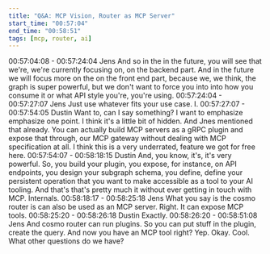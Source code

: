 ```yaml
---
title: "Q&A: MCP Vision, Router as MCP Server"
start_time: "00:57:04"
end_time: "00:58:51"
tags: [mcp, router, ai]
---
```

00:57:04:08 - 00:57:24:04
Jens
And so in the in the future, you will see that we're, we're currently focusing on, on the backend
part. And in the future we will focus more on the on the front end part, because we, we think, the
graph is super powerful, but we don't want to force you into into how you consume it or what API
style you're, you're using.
00:57:24:04 - 00:57:27:07
Jens
Just use whatever fits your use case. I.
00:57:27:07 - 00:57:54:05
Dustin
Want to, can I say something? I want to emphasize emphasize one point. I think it's a little bit of
hidden. And Jnes mentioned that already. You can actually build MCP servers as a gRPC plugin
and expose that through, our MCP gateway without dealing with MCP specification at all. I think
this is a very underrated, feature we got for free here.
00:57:54:07 - 00:58:18:15
Dustin
And, you know, it's, it's very powerful. So, you build your plugin, you expose, for instance, on
API endpoints, you design your subgraph schema, you define, define your persistent operation
that you want to make accessible as a tool to your AI tooling. And that's that's pretty much it
without ever getting in touch with MCP. Internals.
00:58:18:17 - 00:58:25:18
Jens
What you say is the cosmo router is can also be used as an MCP server. Right. It can expose
MCP tools.
00:58:25:20 - 00:58:26:18
Dustin
Exactly.
00:58:26:20 - 00:58:51:08
Jens
And cosmo router can run plugins. So you can put stuff in the plugin, create the query. And now
you have an MCP tool right? Yep. Okay. Cool. What other questions do we have?